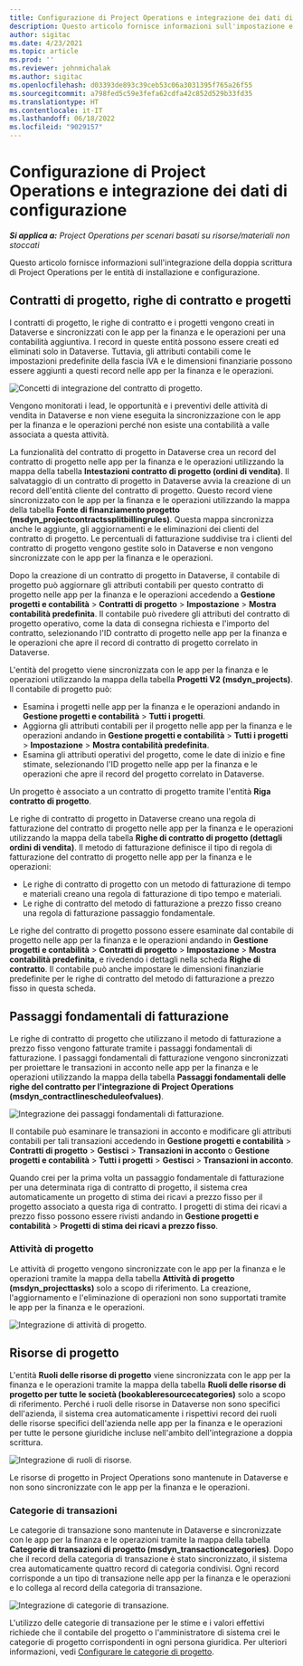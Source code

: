 ```yaml
---
title: Configurazione di Project Operations e integrazione dei dati di configurazione
description: Questo articolo fornisce informazioni sull'impostazione e la configurazione delle mappe a doppia scrittura di Project Operations.
author: sigitac
ms.date: 4/23/2021
ms.topic: article
ms.prod: ''
ms.reviewer: johnmichalak
ms.author: sigitac
ms.openlocfilehash: d03393de893c39ceb53c06a3031395f765a26f55
ms.sourcegitcommit: a798fed5c59e3fefa62cdfa42c852d529b33fd35
ms.translationtype: HT
ms.contentlocale: it-IT
ms.lasthandoff: 06/18/2022
ms.locfileid: "9029157"
---
```

# <a name="project-operations-setup-and-configuration-data-integration"></a>Configurazione di Project Operations e integrazione dei dati di configurazione

_**Si applica a:** Project Operations per scenari basati su risorse/materiali non stoccati_

Questo articolo fornisce informazioni sull'integrazione della doppia scrittura di Project Operations per le entità di installazione e configurazione.

## <a name="project-contracts-contract-lines-and-projects"></a>Contratti di progetto, righe di contratto e progetti

I contratti di progetto, le righe di contratto e i progetti vengono creati in Dataverse e sincronizzati con le app per la finanza e le operazioni per una contabilità aggiuntiva. I record in queste entità possono essere creati ed eliminati solo in Dataverse. Tuttavia, gli attributi contabili come le impostazioni predefinite della fascia IVA e le dimensioni finanziarie possono essere aggiunti a questi record nelle app per la finanza e le operazioni.

  ![Concetti di integrazione del contratto di progetto.](./media/1ProjectContract.jpg)

Vengono monitorati i lead, le opportunità e i preventivi delle attività di vendita in Dataverse e non viene eseguita la sincronizzazione con le app per la finanza e le operazioni perché non esiste una contabilità a valle associata a questa attività.

La funzionalità del contratto di progetto in Dataverse crea un record del contratto di progetto nelle app per la finanza e le operazioni utilizzando la mappa della tabella **Intestazioni contratto di progetto (ordini di vendita)**. Il salvataggio di un contratto di progetto in Dataverse avvia la creazione di un record dell'entità cliente del contratto di progetto. Questo record viene sincronizzato con le app per la finanza e le operazioni utilizzando la mappa della tabella **Fonte di finanziamento progetto (msdyn\_projectcontractssplitbillingrules)**. Questa mappa sincronizza anche le aggiunte, gli aggiornamenti e le eliminazioni dei clienti del contratto di progetto. Le percentuali di fatturazione suddivise tra i clienti del contratto di progetto vengono gestite solo in Dataverse e non vengono sincronizzate con le app per la finanza e le operazioni.

Dopo la creazione di un contratto di progetto in Dataverse, il contabile di progetto può aggiornare gli attributi contabili per questo contratto di progetto nelle app per la finanza e le operazioni accedendo a **Gestione progetti e contabilità** > **Contratti di progetto** > **Impostazione** > **Mostra contabilità predefinita**. Il contabile può rivedere gli attributi del contratto di progetto operativo, come la data di consegna richiesta e l'importo del contratto, selezionando l'ID contratto di progetto nelle app per la finanza e le operazioni che apre il record di contratto di progetto correlato in Dataverse.

L'entità del progetto viene sincronizzata con le app per la finanza e le operazioni utilizzando la mappa della tabella **Progetti V2 (msdyn\_projects)**. Il contabile di progetto può:

  - Esamina i progetti nelle app per la finanza e le operazioni andando in **Gestione progetti e contabilità** > **Tutti i progetti**. 
  - Aggiorna gli attributi contabili per il progetto nelle app per la finanza e le operazioni andando in **Gestione progetti e contabilità** > **Tutti i progetti** > **Impostazione** > **Mostra contabilità predefinita**.  
  - Esamina gli attributi operativi del progetto, come le date di inizio e fine stimate, selezionando l'ID progetto nelle app per la finanza e le operazioni che apre il record del progetto correlato in Dataverse.

Un progetto è associato a un contratto di progetto tramite l'entità **Riga contratto di progetto**.

Le righe di contratto di progetto in Dataverse creano una regola di fatturazione del contratto di progetto nelle app per la finanza e le operazioni utilizzando la mappa della tabella **Righe di contratto di progetto (dettagli ordini di vendita)**. Il metodo di fatturazione definisce il tipo di regola di fatturazione del contratto di progetto nelle app per la finanza e le operazioni:

  - Le righe di contratto di progetto con un metodo di fatturazione di tempo e materiali creano una regola di fatturazione di tipo tempo e materiali.
  - Le righe di contratto del metodo di fatturazione a prezzo fisso creano una regola di fatturazione passaggio fondamentale.

Le righe del contratto di progetto possono essere esaminate dal contabile di progetto nelle app per la finanza e le operazioni andando in **Gestione progetti e contabilità** > **Contratti di progetto** > **Impostazione** > **Mostra contabilità predefinita**, e rivedendo i dettagli nella scheda **Righe di contratto**. Il contabile può anche impostare le dimensioni finanziarie predefinite per le righe di contratto del metodo di fatturazione a prezzo fisso in questa scheda.

## <a name="billing-milestones"></a>Passaggi fondamentali di fatturazione

Le righe di contratto di progetto che utilizzano il metodo di fatturazione a prezzo fisso vengono fatturate tramite i passaggi fondamentali di fatturazione. I passaggi fondamentali di fatturazione vengono sincronizzati per proiettare le transazioni in acconto nelle app per la finanza e le operazioni utilizzando la mappa della tabella **Passaggi fondamentali delle righe del contratto per l'integrazione di Project Operations (msdyn\_contractlinescheduleofvalues)**.

  ![Integrazione dei passaggi fondamentali di fatturazione.](./media/2Milestones.jpg)

Il contabile può esaminare le transazioni in acconto e modificare gli attributi contabili per tali transazioni accedendo in **Gestione progetti e contabilità** > **Contratti di progetto** > **Gestisci** > **Transazioni in acconto** o **Gestione progetti e contabilità** > **Tutti i progetti** > **Gestisci** > **Transazioni in acconto**.

Quando crei per la prima volta un passaggio fondamentale di fatturazione per una determinata riga di contratto di progetto, il sistema crea automaticamente un progetto di stima dei ricavi a prezzo fisso per il progetto associato a questa riga di contratto. I progetti di stima dei ricavi a prezzo fisso possono essere rivisti andando in **Gestione progetti e contabilità** > **Progetti di stima dei ricavi a prezzo fisso**.

### <a name="project-tasks"></a>Attività di progetto

Le attività di progetto vengono sincronizzate con le app per la finanza e le operazioni tramite la mappa della tabella **Attività di progetto (msdyn\_projecttasks)** solo a scopo di riferimento. La creazione, l'aggiornamento e l'eliminazione di operazioni non sono supportati tramite le app per la finanza e le operazioni.

  ![Integrazione di attività di progetto.](./media/3Tasks.jpg)

## <a name="project-resources"></a>Risorse di progetto

L'entità **Ruoli delle risorse di progetto** viene sincronizzata con le app per la finanza e le operazioni tramite la mappa della tabella **Ruoli delle risorse di progetto per tutte le società (bookableresourcecategories)** solo a scopo di riferimento. Perché i ruoli delle risorse in Dataverse non sono specifici dell'azienda, il sistema crea automaticamente i rispettivi record dei ruoli delle risorse specifici dell'azienda nelle app per la finanza e le operazioni per tutte le persone giuridiche incluse nell'ambito dell'integrazione a doppia scrittura.

![Integrazione di ruoli di risorse.](./media/5Resources.jpg)

Le risorse di progetto in Project Operations sono mantenute in Dataverse e non sono sincronizzate con le app per la finanza e le operazioni.

### <a name="transaction-categories"></a>Categorie di transazioni

Le categorie di transazione sono mantenute in Dataverse e sincronizzate con le app per la finanza e le operazioni tramite la mappa della tabella **Categorie di transazioni di progetto (msdyn\_transactioncategories)**. Dopo che il record della categoria di transazione è stato sincronizzato, il sistema crea automaticamente quattro record di categoria condivisi. Ogni record corrisponde a un tipo di transazione nelle app per la finanza e le operazioni e lo collega al record della categoria di transazione.

![Integrazione di categorie di transazione.](./media/4TransactionCategories.jpg)

L'utilizzo delle categorie di transazione per le stime e i valori effettivi richiede che il contabile del progetto o l'amministratore di sistema crei le categorie di progetto corrispondenti in ogni persona giuridica. Per ulteriori informazioni, vedi [Configurare le categorie di progetto](../project-accounting/configure-project-categories.md).
